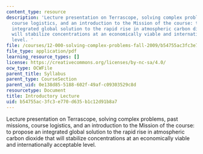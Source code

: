 ```yaml
---
content_type: resource
description: 'Lecture presentation on Terrascope, solving complex problems, past missions,
  course logistics, and an introduction to the Mission of the course: to propose an
  integrated global solution to the rapid rise in atmospheric carbon dioxide that
  will stabilize concentrations at an economically viable and internationally acceptable
  level. '
file: /courses/12-000-solving-complex-problems-fall-2009/b54755ac3fc3e770d635b1c12d91b8a7_MIT12_000F09_lec_intro.pdf
file_type: application/pdf
learning_resource_types: []
license: https://creativecommons.org/licenses/by-nc-sa/4.0/
ocw_type: OCWFile
parent_title: Syllabus
parent_type: CourseSection
parent_uid: 0e138d85-5188-602f-49af-c09303529c8d
resourcetype: Document
title: Introductory Lecture
uid: b54755ac-3fc3-e770-d635-b1c12d91b8a7
---
```

Lecture presentation on Terrascope, solving complex problems, past missions, course logistics, and an introduction to the Mission of the course: to propose an integrated global solution to the rapid rise in atmospheric carbon dioxide that will stabilize concentrations at an economically viable and internationally acceptable level. 